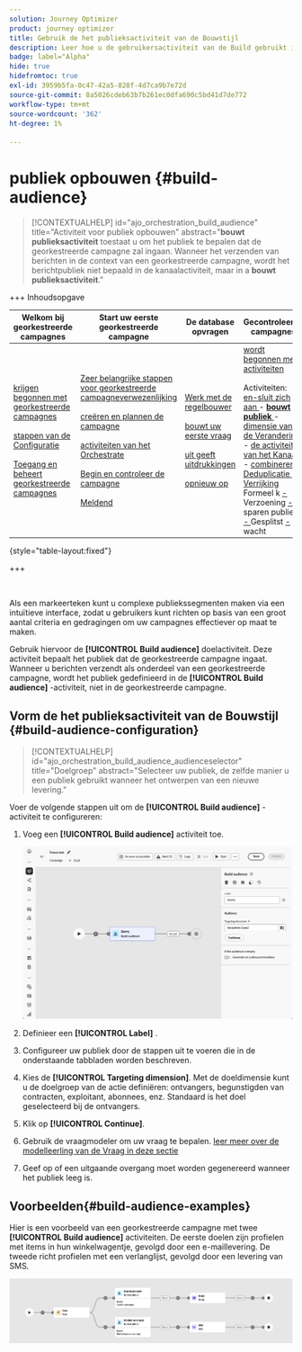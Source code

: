 ```yaml
---
solution: Journey Optimizer
product: journey optimizer
title: Gebruik de het publieksactiviteit van de Bouwstijl
description: Leer hoe u de gebruikersactiviteit van de Build gebruikt in een georkestreerde campagne
badge: label="Alpha"
hide: true
hidefromtoc: true
exl-id: 3959b5fa-0c47-42a5-828f-4d7ca9b7e72d
source-git-commit: 8a5026cdeb63b7b261ec0dfa690c5bd41d7de772
workflow-type: tm+mt
source-wordcount: '362'
ht-degree: 1%

---
```


# publiek opbouwen {#build-audience}

>[!CONTEXTUALHELP]
>id="ajo_orchestration_build_audience"
>title="Activiteit voor publiek opbouwen"
>abstract="**bouwt publieksactiviteit** toestaat u om het publiek te bepalen dat de georkestreerde campagne zal ingaan. Wanneer het verzenden van berichten in de context van een georkestreerde campagne, wordt het berichtpubliek niet bepaald in de kanaalactiviteit, maar in a **bouwt publieksactiviteit**."

+++ Inhoudsopgave

| Welkom bij georkestreerde campagnes | Start uw eerste georkestreerde campagne | De database opvragen | Gecontroleerde campagnes |
|---|---|---|---|
| [ krijgen begonnen met georkestreerde campagnes ](../gs-orchestrated-campaigns.md)<br/><br/>[ stappen van de Configuratie ](../configuration-steps.md)<br/><br/>[ Toegang en beheert georkestreerde campagnes ](../access-manage-orchestrated-campaigns.md) | [ Zeer belangrijke stappen voor georkestreerde campagneverwezenlijking ](../gs-campaign-creation.md)<br/><br/>[ creëren en plannen de campagne ](../create-orchestrated-campaign.md)<br/><br/>[ activiteiten van het Orchestrate ](../orchestrate-activities.md)<br/><br/>[ Begin en controleer de campagne ](../start-monitor-campaigns.md)<br/><br/>[ Meldend ](../reporting-campaigns.md) | [ Werk met de regelbouwer ](../orchestrated-rule-builder.md)<br/><br/>[ bouwt uw eerste vraag ](../build-query.md)<br/><br/>[ uit geeft uitdrukkingen ](../edit-expressions.md)<br/><br/>[ opnieuw op ](../retarget.md) | [ wordt begonnen met activiteiten ](about-activities.md)<br/><br/> Activiteiten:<br/>[ en-sluit zich aan ](and-join.md) - <b>[ bouwt publiek ](build-audience.md)</b> - [ dimensie van de Verandering ](change-dimension.md) - [ de activiteiten van het Kanaal ](channels.md) - [ combineren ](combine.md) - [ Deduplicatie ](deduplication.md) - [ Verrijking ](enrichment.md) Formeel k [ - ](fork.md) Verzoening [ - ](reconciliation.md) sparen publiek [ - ](save-audience.md) Gesplitst [ - ](split.md) wacht [](wait.md) |

{style="table-layout:fixed"}

+++


<br/>

Als een markeerteken kunt u complexe publiekssegmenten maken via een intuïtieve interface, zodat u gebruikers kunt richten op basis van een groot aantal criteria en gedragingen om uw campagnes effectiever op maat te maken.

Gebruik hiervoor de **[!UICONTROL Build audience]** doelactiviteit. Deze activiteit bepaalt het publiek dat de georkestreerde campagne ingaat. Wanneer u berichten verzendt als onderdeel van een georkestreerde campagne, wordt het publiek gedefinieerd in de **[!UICONTROL Build audience]** -activiteit, niet in de georkestreerde campagne.

## Vorm de het publieksactiviteit van de Bouwstijl {#build-audience-configuration}

>[!CONTEXTUALHELP]
>id="ajo_orchestration_build_audience_audienceselector"
>title="Doelgroep"
>abstract="Selecteer uw publiek, de zelfde manier u een publiek gebruikt wanneer het ontwerpen van een nieuwe levering."

Voer de volgende stappen uit om de **[!UICONTROL Build audience]** -activiteit te configureren:

1. Voeg een **[!UICONTROL Build audience]** activiteit toe.

   ![](../assets/build-audience.png)

1. Definieer een **[!UICONTROL Label]** .

1. Configureer uw publiek door de stappen uit te voeren die in de onderstaande tabbladen worden beschreven.

1. Kies de **[!UICONTROL Targeting dimension]**. Met de doeldimensie kunt u de doelgroep van de actie definiëren: ontvangers, begunstigden van contracten, exploitant, abonnees, enz. Standaard is het doel geselecteerd bij de ontvangers.

1. Klik op **[!UICONTROL Continue]**.

1. Gebruik de vraagmodeler om uw vraag te bepalen. [ leer meer over de modelleerling van de Vraag in deze sectie ](../orchestrated-rule-builder.md)

1. Geef op of een uitgaande overgang moet worden gegenereerd wanneer het publiek leeg is.

## Voorbeelden{#build-audience-examples}

Hier is een voorbeeld van een georkestreerde campagne met twee **[!UICONTROL Build audience]** activiteiten. De eerste doelen zijn profielen met items in hun winkelwagentje, gevolgd door een e-maillevering. De tweede richt profielen met een verlanglijst, gevolgd door een levering van SMS.

![](../assets/build-audience-2.png)
